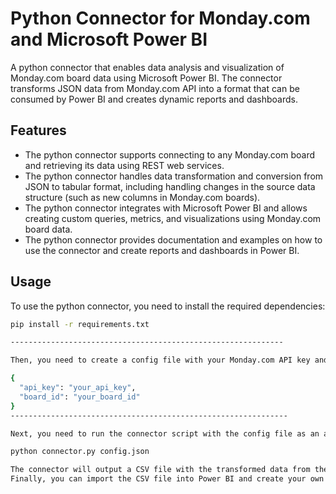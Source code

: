 # Python Connector for Monday.com and Microsoft Power BI
A python connector that enables data analysis and visualization of Monday.com board data using Microsoft Power BI. The connector transforms JSON data from Monday.com API into a format that can be consumed by Power BI and creates dynamic reports and dashboards.

## Features
- The python connector supports connecting to any Monday.com board and retrieving its data using REST web services.
- The python connector handles data transformation and conversion from JSON to tabular format, including handling changes in the source data structure (such as new columns in Monday.com boards).
- The python connector integrates with Microsoft Power BI and allows creating custom queries, metrics, and visualizations using Monday.com board data.
- The python connector provides documentation and examples on how to use the connector and create reports and dashboards in Power BI.

## Usage
To use the python connector, you need to install the required dependencies:

```bash
pip install -r requirements.txt

-------------------------------------------------------------

Then, you need to create a config file with your Monday.com API key and the board ID that you want to connect to:

{
  "api_key": "your_api_key",
  "board_id": "your_board_id"
}
--------------------------------------------------------------

Next, you need to run the connector script with the config file as an argument:

python connector.py config.json

The connector will output a CSV file with the transformed data from the Monday.com board.
Finally, you can import the CSV file into Power BI and create your own queries, metrics, and visualizations using the board data.

